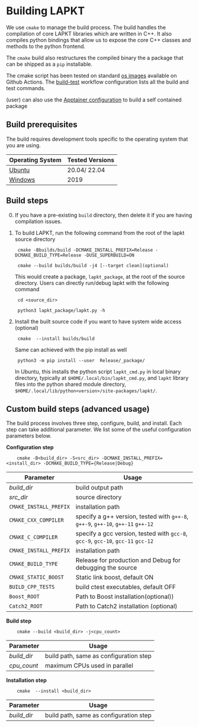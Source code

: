 # Building LAPKT

We use `cmake` to manage the build process. The build handles the compilation of core LAPKT libraries which are written in C++. It also compiles python bindings that allow us to expose the core C++ classes and methods to the python frontend. 

The `cmake` build also restructures the compiled binary the a package that can be shipped as a `pip` installable.

The cmake script has been tested on standard [os images](https://github.com/actions/runner-images) available on Github Actions. The [build-test](../.github/workflows/build_test.yml) workflow configuration lists all the build and test commands.

(user) can also use the [Apptainer configuration](../Apptainer.ApxNoveltyTarski) to build a self contained package

## Build prerequisites

The build requires development tools specific to the operating system that you are using.

| Operating System | Tested Versions | 
|----|-----|
| [Ubuntu](ubuntu_requirements.md)|20.04/ 22.04|
| [Windows](windows_requirements.md)| 2019 |

## Build steps

0. If you have a pre-existing `build` directory, then delete it if you are having compilation issues.


1. To build LAPKT, run the following command from the root of the lapkt source directory

        cmake -Bbuilds/build -DCMAKE_INSTALL_PREFIX=Release -DCMAKE_BUILD_TYPE=Release -DUSE_SUPERBUILD=ON

        cmake --build builds/build -j4 [--target clean](optional)

   This would create a package, `lapkt_package`, at the root of the source directory. Users can directly run/debug lapkt with the following command

        cd <source_dir>

        python3 lapkt_package/lapkt.py -h

2. Install the built source code if you want to have system wide access (optional)

        cmake  --install builds/build

   Same can achieved with the pip install as well
        
        python3 -m pip install --user  Release/_package/

   In Ubuntu, this installs the python script `lapkt_cmd.py` in local binary directory, typically at `$HOME/.local/bin/lapkt_cmd.py`, and `lapkt` library files into the python shared module directory, `$HOME/.local/lib/python<version>/site-packages/lapkt/`. 

<!-- 4. Test to check everything went correctly

        cd Release && ctest && ctest .. -->


## Custom build steps (advanced usage)

The build process involves three step, configure, build, and install. Each step can take additional parameter. We list some of the useful configuration parameters below.

**Configuration step**
  
        cmake -B<build_dir> -S<src_dir> -DCMAKE_INSTALL_PREFIX=<install_dir> -DCMAKE_BUILD_TYPE={Release|Debug}

| Parameter | Usage |
|----|----|
| *build_dir* | build output path |
| *src_dir* | source directory |
| `CMAKE_INSTALL_PREFIX` | installation path |
| `CMAKE_CXX_COMPILER` | specify a g++ version, tested with `g++-8`, `g++-9`, `g++-10`, `g++-11` `g++-12` |
| `CMAKE_C_COMPILER` | specify a gcc version, tested with `gcc-8`, `gcc-9`, `gcc-10`, `gcc-11` `gcc-12` |
| `CMAKE_INSTALL_PREFIX` | installation path |
| `CMAKE_BUILD_TYPE` | Release for production and Debug for debugging the source|
| `CMAKE_STATIC_BOOST` | Static link boost, default ON |
| `BUILD_CPP_TESTS` | build ctest executables, default OFF |
| `Boost_ROOT`| Path to Boost installation(optional))|
| `Catch2_ROOT`| Path to Catch2 installation (optional)|

**Build step**

        cmake --build <build_dir> -j<cpu_count>

| Parameter | Usage |
|----|----|
| *build_dir* | build path, same as configuration step |
| *cpu_count* | maximum CPUs used in parallel |
        
**Installation step**

        cmake  --install <build_dir>

| Parameter | Usage |
|----|----|
| *build_dir* | build path, same as configuration step |